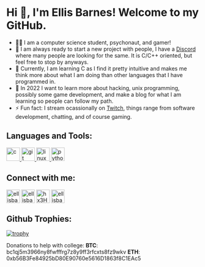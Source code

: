 # Hi 👋, I'm Ellis Barnes! Welcome to my GitHub.
- 👨‍💻 I am a computer science student, psychonaut, and gamer!
- 👯 I am always ready to start a new project with people, I have a [Discord][discord_server] where many people are looking for the same. It is C/C++ oriented, but feel free to stop by anyways.
- 🌱 Currently, I am learning C as I find it pretty intuitive and makes me think more about what I am doing than other languages that I have programmed in.
- 🥅 In 2022 I want to learn more about hacking, unix programming, possibly some game development, and make a blog for what I am learning so people can follow my path.
- ⚡ Fun fact: I stream ocassionally on [Twitch][twitch], things range from software development, chatting, and of course gaming.

## Languages and Tools:
<p align="left"> <a href="https://www.cprogramming.com/" target="_blank" rel="noreferrer"> <img src="https://cdn.jsdelivr.net/npm/simple-icons@3.0.1/icons/c.svg" alt="c" width="35" height="35"/> </a> <a href="https://git-scm.com/" target="_blank" rel="noreferrer"> <img src="https://cdn.jsdelivr.net/npm/simple-icons@3.0.1/icons/git.svg" alt="git" width="35" height="35"/> </a> <a href="https://www.linux.org/" target="_blank" rel="noreferrer"> <img src="https://cdn.jsdelivr.net/npm/simple-icons@3.0.1/icons/linux.svg" alt="linux" width="35" height="35"/> </a> <a href="https://www.python.org" target="_blank" rel="noreferrer"> <img src="https://cdn.jsdelivr.net/npm/simple-icons@3.0.1/icons/python.svg" alt="python" width="35" height="35"/> </a> </p>

## Connect with me:
<p align="left">
<a href="https://linkedin.com/in/ellisbarnes00" target="blank"><img align="center" src="https://cdn.jsdelivr.net/npm/simple-icons@3.0.1/icons/linkedin.svg" alt="ellisbarnes00" height="35" width="35" /></a>
<a href="https://instagram.com/ellisbarnes00" target="blank"><img align="center" src="https://cdn.jsdelivr.net/npm/simple-icons@3.0.1/icons/instagram.svg" alt="ellisbarnes00" height="35" width="35" /></a>
<a href="https://discord.gg/hx3HcNUwzh" target="blank"><img align="center" src="https://cdn.jsdelivr.net/npm/simple-icons@3.0.1/icons/discord.svg" alt="hx3HcNUwzh" height="35" width="35" /></a>
<a href="https://www.twitch.tv/ellisbarnes_00" target="blank"><img align="center" src="https://cdn.jsdelivr.net/npm/simple-icons@3.0.1/icons/twitch.svg" alt="ellisbarnes_00" height=35" width="35" /></a>
</p>

## Github Trophies: 
[![trophy](https://github-profile-trophy.vercel.app/?username=ellisbarnes00&theme=onedark)](https://github.com/ryo-ma/github-profile-trophy)

[twitch]: https://www.twitch.tv/ell_ow
[discord_server]: https://discord.gg/hx3HcNUwzh

Donations to help with college:
**BTC**: bc1qj5m3966ny8fwfffrg7z8y9ff3rfcxts8fz9wkv
**ETH**: 0xb56B3Fe84925bD80E90760e5616D1863f8C1EAc5
